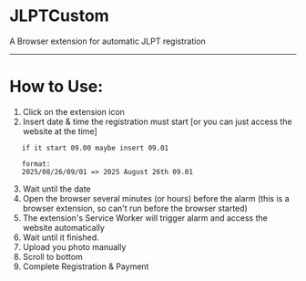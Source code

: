 # JLPTCustom
A Browser extension for automatic JLPT registration

---

# How to Use:
1. Click on the extension icon
2. Insert date & time the registration must start [or you can just access the website at the time]
```
   if it start 09.00 maybe insert 09.01
   
   format:
   2025/08/26/09/01 => 2025 August 26th 09.01
```
3. Wait until the date
4. Open the browser several minutes (or hours) before the alarm
   (this is a browser extension, so can't run before the browser started)
5. The extension's Service Worker will trigger alarm
   and access the website automatically
6. Wait until it finished.
7. Upload you photo manually
8. Scroll to bottom
9. Complete Registration & Payment